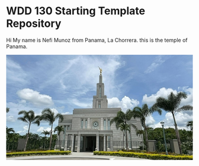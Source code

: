 # WDD 130 Starting Template Repository

Hi My name is Nefi Munoz from Panama, La Chorrera. this is the temple of Panama.

![Logo del curso WDD 130](panama-city-panama-temple-50529.jpg)




